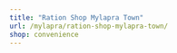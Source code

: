 ```yaml
---
title: "Ration Shop Mylapra Town"
url: /mylapra/ration-shop-mylapra-town/
shop: convenience
---
```

